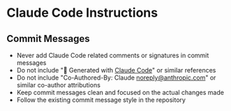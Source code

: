 # Claude Code Instructions

## Commit Messages

- Never add Claude Code related comments or signatures in commit messages
- Do not include "🤖 Generated with [Claude Code](https://claude.ai/code)" or similar references
- Do not include "Co-Authored-By: Claude <noreply@anthropic.com>" or similar co-author attributions
- Keep commit messages clean and focused on the actual changes made
- Follow the existing commit message style in the repository